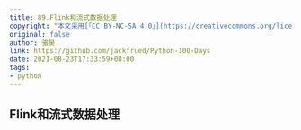```yaml
---
title: 89.Flink和流式数据处理
copyright: "本文采用[「CC BY-NC-SA 4.0」](https://creativecommons.org/licenses/by-nc-sa/4.0/deed.zh)协议，转载请注明出处。"
original: false
author: 骆昊
link: https://github.com/jackfrued/Python-100-Days
date: 2021-08-23T17:33:59+08:00
tags:
- python
---
```

## Flink和流式数据处理

